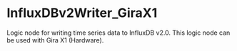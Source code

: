# InfluxDBv2Writer_GiraX1
Logic node for writing time series data to InfluxDB v2.0. This logic node can be used with Gira X1 (Hardware).
